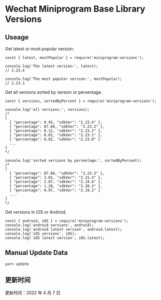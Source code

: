 
# Wechat Miniprogram Base Library Versions

## Useage

Get latest or most popular version:

```;
const { latest, mostPopular } = require('miniprogram-versions');

console.log('The latest version:', latest);
// 2.23.4

console.log('The most popular version:', mostPopular);
// 2.23.3

```

Get all versions sorted by version or persentage.

```
const { versions, sortedByPercent } = require('miniprogram-versions');

console.log('all versions:', versions);
/*
[
  { "percentage": 0.45, "sdkVer": "2.23.4" },
  { "percentage": 87.66, "sdkVer": "2.23.3" },
  { "percentage": 0.12, "sdkVer": "2.23.2" },
  { "percentage": 0.01, "sdkVer": "2.23.1" },
  { "percentage": 0.02, "sdkVer": "2.23.0" }
  ...
]
*/

console.log('sorted versions by persentage:', sortedByPercent);
/*
[
  { "percentage": 87.66, "sdkVer": "2.23.3" },
  { "percentage": 3.01, "sdkVer": "2.21.4" },
  { "percentage": 2.07, "sdkVer": "2.19.6" },
  { "percentage": 1.28, "sdkVer": "2.20.3" },
  { "percentage": 0.97, "sdkVer": "2.19.2" }
  ...
]
*/
```

Get versions in iOS or Android.

```
const { android, iOS } = require('miniprogram-versions');
console.log('android versions', android);
console.log('android latest version', android.latest);
console.log('iOS versions', iOS);
console.log('iOS latest version', iOS.latest);
```

## Manual Update Data

```
yarn update
```

## 更新时间

更新时间：2022 年 4 月 7 日
